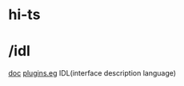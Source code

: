 # hi-ts

# /idl

[doc](https://docs.buf.build)
[plugins.eg](https://buf.build/timostamm/plugins)
IDL(interface description language)
